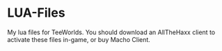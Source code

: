 # LUA-Files
My lua files for TeeWorlds. You should download an AllTheHaxx client to activate these files in-game, or buy Macho Client.
